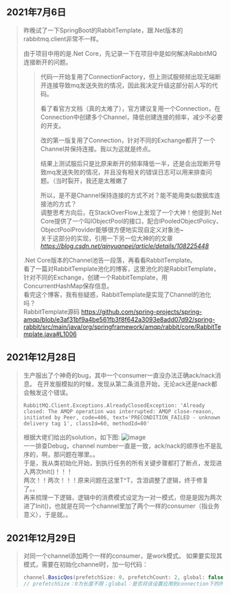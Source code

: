 ## 2021年7月6日
> 昨晚试了一下SpringBoot的RabbitTemplate，跟.Net版本的rabbitmq.client非常不一样。  
> 
> 由于项目中用的是.Net Core，先记录一下在项目中是如何解决RabbitMQ连接断开的问题。  
>> 代码一开始复用了ConnectionFactory，但上测试服频频出现无端断开连接导致mq发送失败的情况，因此我决定升级这部分前人写的代码。  
>> 
>> 看了看官方文档（真的太难了），官方建议复用一个Connection，在Connection中创建多个Channel，降低创建连接的频率，减少不必要的开支。  
>> 
>> 改的第一版复用了Connection，针对不同的Exchange都开了一个Channel并保持连接。我以为这就是终点。  
>> 
>> 结果上测试服后只是比原来断开的频率降低一半，还是会出现断开导致mq发送失败的情况，并且没有相关的错误日志可以用来排查问题。（当时裂开，我还是太稚嫩了  
>> 
>> 所以，是不是Channel保持连接的方式不对？能不能用类似数据库连接池的方式？  
>> 调整思考方向后，在StackOverFlow上发现了一个大神！他提到.Net Core提供了一个叫IObjectPool的接口，配合IPooledObjectPolicy、ObjectPoolProvider能够很方便地实现自定义对象池~  
>> 关于这部分的实现，引用一下另一位大神的的文章 _https://blog.csdn.net/qinyuanpei/article/details/108225448_
>
> .Net Core版本的Channel池告一段落，再看看RabbitTemplate。  
> 看了一篇对RabbitTemplate池化的博客，这里池化的是RabbitTemplate，针对不同的Exchange，创建一个RabbitTemplate，用ConcurrentHashMap保存信息。  
> 看完这个博客，我有些疑惑，RabbitTemplate是实现了Channel的池化吗？  
> RabbitTemplate源码 https://github.com/spring-projects/spring-amqp/blob/e3af31bf9a4be561fb3f8f642a3093e8add07d92/spring-rabbit/src/main/java/org/springframework/amqp/rabbit/core/RabbitTemplate.java#L1006

## 2021年12月28日
> 生产服出了个神奇的bug，其中一个consumer一直没办法正确ack/nack消息。
> 在开发服模拟的时候，发现从第二条消息开始，无论ack还是nack都会触发这个错误。
> ```
> RabbitMQ.Client.Exceptions.AlreadyClosedException: 'Already closed: The AMQP operation was interrupted: AMQP close-reason, initiated by Peer, code=406, text='PRECONDITION_FAILED - unknown delivery tag 1', classId=60, methodId=80'
> ```
> 根据大佬们给出的solution，如下图:
> ![image](https://user-images.githubusercontent.com/43370259/147526688-9771a499-8240-4bad-a322-1b6bacd1ec93.png)  
> 一一排查Debug，channel number一直是一致，ack/nack的顺序也不是乱序的，啊，那问题在哪里。。  
> 于是，我从类初始化开始，到执行任务的所有关键步骤都打了断点，发现进入两次Init()！！！  
> 两次！！两次！！！原来问题在这里T^T，含泪调整了逻辑，终于修复了。。  
> 再来梳理一下逻辑，逻辑中的消费模式设定为一对一模式，但是是因为两次进了Init()，也就是在同一个channel里加了两个一样的consumer（指业务意义），于是就。。  

## 2021年12月29日
> 对同一个channel添加两个一样的consumer，是work模式。
> 如果要实现其模式，需要在初始化channel时，加一句代码：  
> ```C#
> channel.BasicQos(prefetchSize: 0, prefetchCount: 2, global: false) 
> // prefetchSize：0为长度不限；global：是否将该设置应用到connection下的所有channel
> ```
